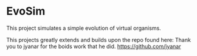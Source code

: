 # EvoSim
This project simulates a simple evolution of virtual organisms.

This projects greatly extends and builds upon the repo found here:
Thank you to jyanar for the boids work that he did.
https://github.com/jyanar
